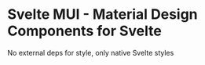 # Svelte MUI - Material Design Components for Svelte

No external deps for style, only native Svelte styles